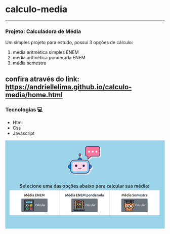 # calculo-media
_____________________________________________________________________________________________________________
### Projeto: Calculadora de Média
Um simples projeto para estudo, possui 3 opções de cálculo:
1) média aritmética simples ENEM
2) média aritmética ponderada ENEM
3) média semestre
## confira através do link: https://andriellelima.github.io/calculo-media/home.html

### Tecnologias :computer:
* Html
* Css
* Javascript

![](/img/page-home.png)
